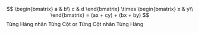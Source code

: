 $$
 \begin{bmatrix}
	 a & b\\ 
	 c & d 
 \end{bmatrix}
 \times
 \begin{bmatrix}
	 x & y\\   
 \end{bmatrix}
 = (ax + cy) + (bx + by) 
$$
Từng Hàng nhân Từng Cột
or
Từng Cột nhân Từng Hàng